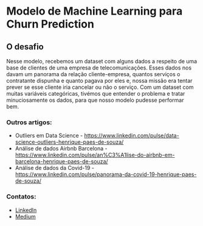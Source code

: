 # Modelo de Machine Learning para Churn Prediction

## O desafio
Nesse modelo, recebemos um dataset com alguns dados a respeito de uma base de clientes de uma empresa de telecomunicações. Esses dados nos davam um panorama da relação cliente-empresa, quantos serviços o contratante dispunha e quanto pagava por eles e, nossa missão era tentar prever se esse cliente iria cancelar ou não o serviço. Com um dataset com muitas variáveis categóricas, tivémos que entender o problema e tratar minuciosamente os dados, para que nosso modelo pudesse performar bem.

### **Outros artigos:**
* Outliers em Data Science - https://www.linkedin.com/pulse/data-science-outliers-henrique-paes-de-souza/
* Análise de dados Airbnb Barcelona - https://www.linkedin.com/pulse/an%C3%A1lise-do-airbnb-em-barcelona-henrique-paes-de-souza/
*  Análise de dados da Covid-19 - https://www.linkedin.com/pulse/panorama-da-covid-19-henrique-paes-de-souza/

### **Contatos:**
* [LinkedIn](www.linkedin.com/in/henriquepaes1)
* [Medium](https://medium.com/@hpaesdesouza)
